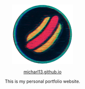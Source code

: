 <p align="center">
  <img src="assets/images/logo.png" alt="@Micharl13 Logo" width="200"/>
</p>
<p align="center"><a href="https://micharl13.github.io/index.html">micharl13.github.io</a></p>
<p align="center">This is my personal portfolio website.</p>
